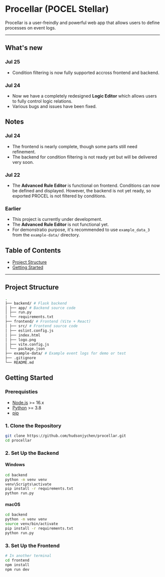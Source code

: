 # Procellar (POCEL Stellar)

Procellar is a user-freindly and powerful web app that allows users to define processes on event logs.

---

## What's new
### Jul 25
- Condition filtering is now fully supported accross frontend and backend.

### Jul 24
- Now we have a completely redesigned **Logic Editor** which allows users to fully control logic relations. 
- Various bugs and issues have been fixed.

## Notes
### Jul 24
- The frontend is nearly complete, though some parts still need refinement.
- The backend for condition filtering is not ready yet but will be delivered very soon.

### Jul 22
- The **Advanced Rule Editor** is functional on frontend. Conditions can now be defined and displayed. However, the backend is not yet ready, so exported PROCEL is not filtered by conditions. 

### Earlier
- This project is currently under development. 
- The **Advanced Rule Editor** is not functional yet. 
- For demonstratio purpose, it's recommended to use `example_data_3` from the `example-data/` directory.

## Table of Contents

- [Project Structure](#project-structure)
- [Getting Started](#getting-started)

---

## Project Structure

```bash
.
├── backend/ # Flask backend
│ ├── app/ # Backend source code
│ ├── run.py
│ └── requirements.txt
├── frontend/ # Frontend (Vite + React)
│ ├── src/ # Frontend source code
│ ├── eslint.config.js
│ ├── index.html
│ ├── logo.png
│ ├── vite.config.js
│ └── package.json
├── example-data/ # Example event logs for demo or test
├── .gitignore
└── README.md
```

## Getting Started

### Prerequisties
- [Node.js](https://nodejs.org/) >= 16.x
- [Python](https://www.python.org/) >= 3.8
- [pip](https://pip.pypa.io/en/stable/)

### 1. Clone the Repository
```bash
git clone https://github.com/hudsonjychen/procellar.git
cd procellar
```

### 2. Set Up the Backend
#### Windows
```bash
cd backend
python -m venv venv
venv\Scripts\activate
pip install -r requirements.txt
python run.py
```
#### macOS
```bash
cd backend
python -m venv venv
source venv/bin/activate
pip install -r requirements.txt
python run.py
```

### 3. Set Up the Frontend
```bash
# In another terminal
cd frontend
npm install
npm run dev
```